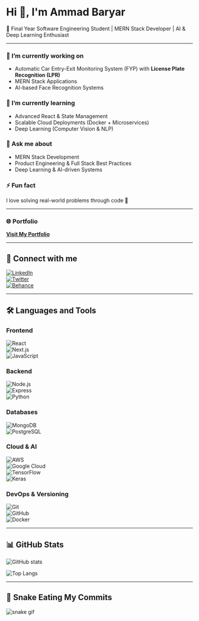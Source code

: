 # Hi 👋, I'm Ammad Baryar  
🚀 Final Year Software Engineering Student | MERN Stack Developer | AI & Deep Learning Enthusiast  

---

### 🔭 I’m currently working on  
- Automatic Car Entry-Exit Monitoring System (FYP) with **License Plate Recognition (LPR)**  
- MERN Stack Applications  
- AI-based Face Recognition Systems  

### 🌱 I’m currently learning  
- Advanced React & State Management  
- Scalable Cloud Deployments (Docker + Microservices)  
- Deep Learning (Computer Vision & NLP)  

### 💬 Ask me about  
- MERN Stack Development  
- Product Engineering & Full Stack Best Practices  
- Deep Learning & AI-driven Systems  

### ⚡ Fun fact  
I love solving real-world problems through code 🚀  

---

### 🌐 Portfolio  
[**Visit My Portfolio**](https://github.com/AmmadBaryar)  

---

## 🔗 Connect with me  

[![LinkedIn](https://img.shields.io/badge/LinkedIn-0077B5?style=for-the-badge&logo=linkedin&logoColor=white)](https://linkedin.com/in/yourprofile)  
[![Twitter](https://img.shields.io/badge/Twitter-1DA1F2?style=for-the-badge&logo=twitter&logoColor=white)](https://twitter.com/yourprofile)  
[![Behance](https://img.shields.io/badge/Behance-1769FF?style=for-the-badge&logo=behance&logoColor=white)](https://behance.net/yourprofile)  

---

## 🛠️ Languages and Tools  

### **Frontend**
![React](https://img.shields.io/badge/React-20232A?style=for-the-badge&logo=react&logoColor=61DAFB)  
![Next.js](https://img.shields.io/badge/Next.js-000000?style=for-the-badge&logo=nextdotjs&logoColor=white)  
![JavaScript](https://img.shields.io/badge/JavaScript-F7DF1E?style=for-the-badge&logo=javascript&logoColor=black)  

### **Backend**
![Node.js](https://img.shields.io/badge/Node.js-339933?style=for-the-badge&logo=nodedotjs&logoColor=white)  
![Express](https://img.shields.io/badge/Express-000000?style=for-the-badge&logo=express&logoColor=white)  
![Python](https://img.shields.io/badge/Python-3776AB?style=for-the-badge&logo=python&logoColor=white)  

### **Databases**
![MongoDB](https://img.shields.io/badge/MongoDB-4EA94B?style=for-the-badge&logo=mongodb&logoColor=white)  
![PostgreSQL](https://img.shields.io/badge/PostgreSQL-316192?style=for-the-badge&logo=postgresql&logoColor=white)  

### **Cloud & AI**
![AWS](https://img.shields.io/badge/AWS-232F3E?style=for-the-badge&logo=amazonaws&logoColor=white)  
![Google Cloud](https://img.shields.io/badge/GoogleCloud-4285F4?style=for-the-badge&logo=googlecloud&logoColor=white)  
![TensorFlow](https://img.shields.io/badge/TensorFlow-FF6F00?style=for-the-badge&logo=tensorflow&logoColor=white)  
![Keras](https://img.shields.io/badge/Keras-D00000?style=for-the-badge&logo=keras&logoColor=white)  

### **DevOps & Versioning**
![Git](https://img.shields.io/badge/Git-F05032?style=for-the-badge&logo=git&logoColor=white)  
![GitHub](https://img.shields.io/badge/GitHub-181717?style=for-the-badge&logo=github&logoColor=white)  
![Docker](https://img.shields.io/badge/Docker-2496ED?style=for-the-badge&logo=docker&logoColor=white)  

---

## 📊 GitHub Stats  
![GitHub stats](https://github-readme-stats.vercel.app/api?username=AmmadBaryar&show_icons=true&theme=radical)  

![Top Langs](https://github-readme-stats.vercel.app/api/top-langs/?username=AmmadBaryar&layout=compact&theme=radical)  

---

## 🐍 Snake Eating My Commits  
![snake gif](https://github.com/AmmadBaryar/AmmadBaryar/blob/output/github-contribution-grid-snake.svg)  
